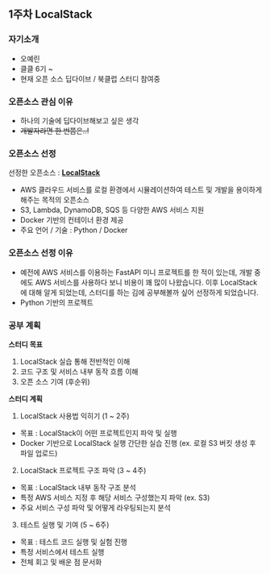 ## 1주차 LocalStack

### 자기소개

- 오예린
- 클클 6기 ~
- 현재 오픈 소스 딥다이브 / 북클럽 스터디 참여중


### 오픈소스 관심 이유

- 하나의 기술에 딥다이브해보고 싶은 생각
- ~~개발자라면 한 번쯤은..!~~

### 오픈소스 선정

선정한 오픈소스 : **[LocalStack](https://github.com/localstack)**

- AWS 클라우드 서비스를 로컬 환경에서 시뮬레이션하여 테스트 및 개발을 용이하게 해주는 목적의 오픈소스
- S3, Lambda, DynamoDB, SQS 등 다양한 AWS 서비스 지원
- Docker 기반의 컨테이너 환경 제공
- 주요 언어 / 기술 : Python / Docker

### 오픈소스 선정 이유

- 예전에 AWS 서비스를 이용하는 FastAPI 미니 프로젝트를 한 적이 있는데, 개발 중에도 AWS 서비스를 사용하다 보니 비용이 꽤 많이 나왔습니다. 이후 LocalStack에 대해 알게 되었는데, 스터디를 하는 김에 공부해볼까 싶어 선정하게 되었습니다. 
- Python 기반의 프로젝트

### 공부 계획

__스터디 목표__

1. LocalStack 실습 통해 전반적인 이해
2. 코드 구조 및 서비스 내부 동작 흐름 이해
3. 오픈 소스 기여 (후순위)


__스터디 계획__

1. LocalStack 사용법 익히기 (1 ~ 2주)

- 목표 : LocalStack이 어떤 프로젝트인지 파악 및 실행
- Docker 기반으로 LocalStack 실행
간단한 실습 진행 (ex. 로컬 S3 버킷 생성 후 파일 업로드)


2. LocalStack 프로젝트 구조 파악 (3 ~ 4주)
- 목표 : LocalStack 내부 동작 구조 분석
- 특정 AWS 서비스 지정 후 해당 서비스 구성했는지 파악 (ex. S3)
- 주요 서비스 구성 파악 및 어떻게 라우팅되는지 분석


3. 테스트 실행 및 기여 (5  ~ 6주)
- 목표 : 테스트 코드 실행 및 실험 진행
- 특정 서비스에서 테스트 실행 
- 전체 회고 및 배운 점 문서화

